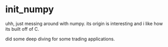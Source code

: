 # init_numpy

uhh, just messing around with numpy.
its origin is interesting and i like how its built off of C.

did some deep diving for some trading applications.